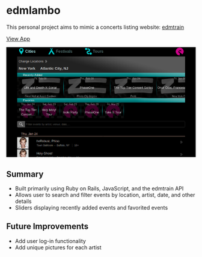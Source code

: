 # edmlambo
This personal project aims to mimic a concerts listing website: [edmtrain](https://edmtrain.com)

[View App](https://edmlambo.herokuapp.com)

![screenshot](https://github.com/kianga722/edmlambo/blob/master/public/images/screenshot.jpg)

## Summary

* Built primarily using Ruby on Rails, JavaScript, and the edmtrain API
* Allows user to search and filter events by location, artist, date, and other details
* Sliders displaying recently added events and favorited events

## Future Improvements

* Add user log-in functionality
* Add unique pictures for each artist
